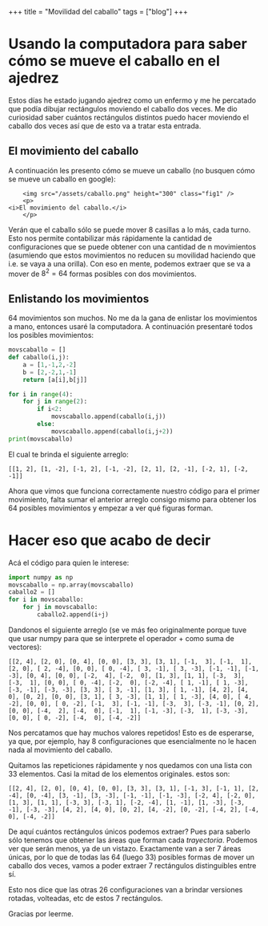 +++
title = "Movilidad del caballo"
tags = ["blog"]
+++

# Usando la computadora para saber cómo se mueve el caballo en el ajedrez  

Estos días he estado jugando ajedrez como un enfermo y me he percatado que podía dibujar rectángulos moviendo el caballo dos veces. Me dio curiosidad saber cuántos rectángulos distintos puedo hacer moviendo el caballo dos veces así que de esto va a tratar esta entrada.

## El movimiento del caballo

A continuación les presento cómo se mueve un caballo (no busquen cómo se mueve un caballo en google):

~~~
    <img src="/assets/caballo.png" height="300" class="fig1" />
    <p>
<i>El movimiento del caballo.</i>
    </p>

~~~

Verán que el caballo sólo se puede mover 8 casillas a lo más, cada turno. Esto nos permite contabilizar más rápidamente la cantidad de configuraciones que se puede obtener con una cantidad de n movimientos (asumiendo que estos movimientos no reducen su movilidad haciendo que i.e. se vaya a una orilla). Con eso en mente, podemos extraer que se va a mover de $8^2 = 64$ formas posibles con dos movimientos.

## Enlistando los movimientos

64 movimientos son muchos. No me da la gana de enlistar los movimientos a mano, entonces usaré la computadora. A continuación presentaré todos los posibles movimientos:

```python
movscaballo = []
def caballo(i,j):
    a = [1,-1,2,-2]
    b = [2,-2,1,-1]
    return [a[i],b[j]]

for i in range(4):
    for j in range(2):
        if i<2:
            movscaballo.append(caballo(i,j))
        else:
            movscaballo.append(caballo(i,j+2))
print(movscaballo)
```

El cual te brinda el siguiente arreglo:

```
[[1, 2], [1, -2], [-1, 2], [-1, -2], [2, 1], [2, -1], [-2, 1], [-2, -1]]
```

Ahora que vimos que funciona correctamente nuestro código para el primer movimiento, falta sumar el anterior arreglo consigo mismo para obtener los 64 posibles movimientos y empezar a ver qué figuras forman.

# Hacer eso que acabo de decir

Acá el código para quien le interese:

```python
import numpy as np
movscaballo = np.array(movscaballo)
caballo2 = []
for i in movscaballo:
    for j in movscaballo:
        caballo2.append(i+j)

```

Dandonos el siguiente arreglo (se ve más feo originalmente porque tuve que usar numpy para que se interprete el operador + como suma de vectores):

```
[[2, 4], [2, 0], [0, 4], [0, 0], [3, 3], [3, 1], [-1,  3], [-1,  1], [2, 0], [ 2, -4], [0, 0], [ 0, -4], [ 3, -1], [ 3, -3], [-1, -1], [-1, -3], [0, 4], [0, 0], [-2,  4], [-2,  0], [1, 3], [1, 1], [-3,  3], [-3,  1], [0, 0], [ 0, -4], [-2,  0], [-2, -4], [ 1, -1], [ 1, -3], [-3, -1], [-3, -3], [3, 3], [ 3, -1], [1, 3], [ 1, -1], [4, 2], [4, 0], [0, 2], [0, 0], [3, 1], [ 3, -3], [1, 1], [ 1, -3], [4, 0], [ 4, -2], [0, 0], [ 0, -2], [-1,  3], [-1, -1], [-3,  3], [-3, -1], [0, 2], [0, 0], [-4,  2], [-4,  0], [-1,  1], [-1, -3], [-3,  1], [-3, -3], [0, 0], [ 0, -2], [-4,  0], [-4, -2]]
```

Nos percatamos que hay muchos valores repetidos! Esto es de esperarse, ya que, por ejemplo, hay 8 configuraciones que esencialmente no le hacen nada al movimiento del caballo. 

Quitamos las repeticiones rápidamente y nos quedamos con una lista con 33 elementos. Casi la mitad de los elementos originales. estos son:

```
[[2, 4], [2, 0], [0, 4], [0, 0], [3, 3], [3, 1], [-1, 3], [-1, 1], [2, -4], [0, -4], [3, -1], [3, -3], [-1, -1], [-1, -3], [-2, 4], [-2, 0], [1, 3], [1, 1], [-3, 3], [-3, 1], [-2, -4], [1, -1], [1, -3], [-3, -1], [-3, -3], [4, 2], [4, 0], [0, 2], [4, -2], [0, -2], [-4, 2], [-4, 0], [-4, -2]]
```

De aquí cuántos rectángulos únicos podemos extraer? Pues para saberlo sólo tenemos que obtener las áreas que forman cada *trayectoria*. Podemos ver que serán menos, ya de un vistazo. Exactamente van a ser 7 áreas únicas, por lo que de todas las 64 (luego 33) posibles formas de mover un caballo dos veces, vamos a poder extraer 7 rectángulos distinguibles entre sí. 

Esto nos dice que las otras 26 configuraciones van a brindar versiones rotadas, volteadas, etc de estos 7 rectángulos.

Gracias por leerme.